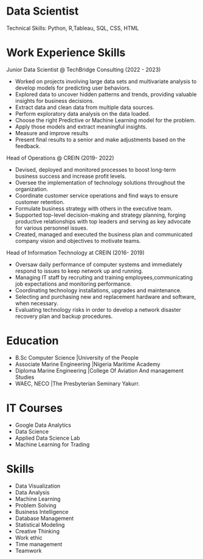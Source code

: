 # Data Scientist
Technical Skills: Python, R,Tableau, SQL, CSS, HTML

# Work Experience Skills
Junior Data Scientist @ TechBridge Consulting (2022 - 2023)   
- Worked on projects involving large data sets and multivariate analysis to develop models for predicting user behaviors.
- Explored data to uncover hidden patterns and trends, providing valuable insights for business decisions.
- Extract data and clean data from multiple data sources.
- Perform exploratory data analysis on the data loaded.
- Choose the right Predictive or Machine Learning model for the problem.
- Apply those models and extract meaningful insights.
- Measure and improve results
- Present final results to a senior and make adjustments based on the feedback.

Head of Operations @ CREIN (2019- 2022)
- Devised, deployed and monitored processes to boost long-term business success and increase profit levels.
- Oversee the implementation of technology solutions throughout the organization.
- Coordinate customer service operations and find ways to ensure customer retention.
- Formulate business strategy with others in the executive team.
- Supported top-level decision-making and strategy planning, forging productive relationships with top leaders and serving as key
  advocate for various personnel issues.
- Created, managed and executed the business plan and communicated company vision and objectives to motivate teams.

Head of Information Technology at CREIN (2016- 2019)
- Oversaw daily performance of computer systems and immediately respond to issues to keep network up and running. 
- Managing IT staff by recruiting and training employees,communicating job expectations and monitoring performance. 
- Coordinating technology installations, upgrades and maintenance.
- Selecting and purchasing new and replacement hardware and software, when necessary. 
- Evaluating technology risks in order to develop a network disaster recovery plan and backup procedures.

# Education
- B.Sc Computer Science |University of the People
- Associate Marine Engineering |Nigeria Maritime Academy
- Diploma Marine Engineering |College Of Aviation And management Studies
- WAEC, NECO |The Presbyterian Seminary Yakurr.

# IT Courses
- Google Data Analytics
- Data Science
- Applied Data Science Lab
- Machine Learning for Trading

# Skills
- Data Visualization
- Data Analysis
- Machine Learning
- Problem Solving
- Business Intelligence
- Database Management
- Statistical Modeling
- Creative Thinking
- Work ethic
- Time management
- Teamwork



